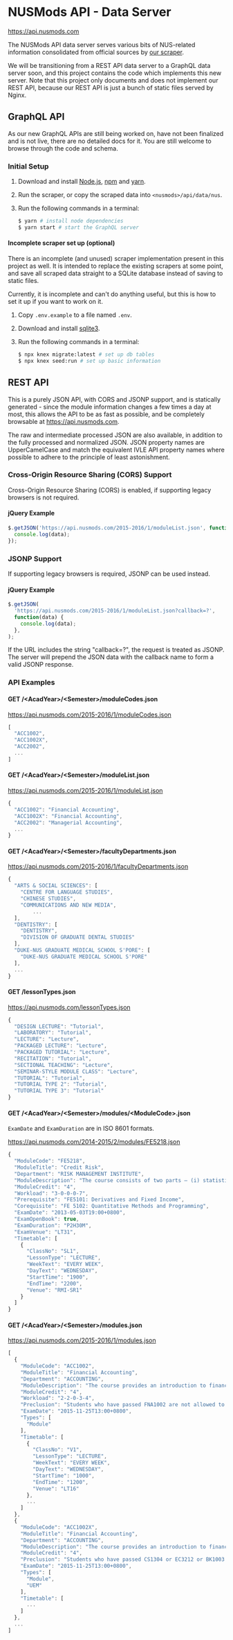 # NUSMods API - Data Server

https://api.nusmods.com

The NUSMods API data server serves various bits of NUS-related information
consolidated from official sources by [our
scraper](../../scrapers/nus).

We will be transitioning from a REST API data server to a GraphQL data server
soon, and this project contains the code which implements this new server. Note
that this project only documents and does not implement our REST API, because
our REST API is just a bunch of static files served by Nginx.

## GraphQL API

As our new GraphQL APIs are still being worked on, have not been finalized and
is not live, there are no detailed docs for it. You are still welcome to browse
through the code and schema.

### Initial Setup

1. Download and install [Node.js](https://nodejs.org), [npm](https://npmjs.org)
   and [yarn](https://yarnpkg.com/en/docs/install).
1. Run the scraper, or copy the scraped data into `<nusmods>/api/data/nus`.
1. Run the following commands in a terminal:

    ```bash
    $ yarn # install node dependencies
    $ yarn start # start the GraphQL server
    ```

#### Incomplete scraper set up (optional)

There is an incomplete (and unused) scraper implementation present in this
project as well. It is intended to replace the existing scrapers at some point,
and save all scraped data straight to a SQLite database instead of saving to
static files.

Currently, it is incomplete and can't do anything useful, but this is how to
set it up if you want to work on it.

1. Copy `.env.example` to a file named `.env`.

1. Download and install [sqlite3](https://www.sqlite.org/download.html).

1. Run the following commands in a terminal:
    ```bash
    $ npx knex migrate:latest # set up db tables
    $ npx knex seed:run # set up basic information
    ```

## REST API

This is a purely JSON API, with CORS and JSONP support, and is statically
generated - since the module information changes a few times a day at most,
this allows the API to be as fast as possible, and be completely browsable at
https://api.nusmods.com.

The raw and intermediate processed JSON are also available, in addition to the
fully processed and normalized JSON. JSON property names are UpperCamelCase and
match the equivalent IVLE API property names where possible to adhere to the
principle of least astonishment.

### Cross-Origin Resource Sharing (CORS) Support

Cross-Origin Resource Sharing (CORS) is enabled, if supporting legacy
browsers is not required.

#### jQuery Example

```js
$.getJSON('https://api.nusmods.com/2015-2016/1/moduleList.json', function(data) {
  console.log(data);
});
```

### JSONP Support

If supporting legacy browsers is required, JSONP can be used instead.

#### jQuery Example

```js
$.getJSON(
  'https://api.nusmods.com/2015-2016/1/moduleList.json?callback=?',
  function(data) {
    console.log(data);
  },
);
```

If the URL includes the string "callback=?", the request is treated as JSONP.
The server will prepend the JSON data with the callback name to form a valid
JSONP response.

### API Examples

#### GET /&lt;AcadYear&gt;/&lt;Semester&gt;/moduleCodes.json

https://api.nusmods.com/2015-2016/1/moduleCodes.json

```js
[
  "ACC1002",
  "ACC1002X",
  "ACC2002",
  ...
]
```

#### GET /&lt;AcadYear&gt;/&lt;Semester&gt;/moduleList.json

https://api.nusmods.com/2015-2016/1/moduleList.json

```js
{
  "ACC1002": "Financial Accounting",
  "ACC1002X": "Financial Accounting",
  "ACC2002": "Managerial Accounting",
  ...
}
```

#### GET /&lt;AcadYear&gt;/&lt;Semester&gt;/facultyDepartments.json

https://api.nusmods.com/2015-2016/1/facultyDepartments.json

```js
{
  "ARTS & SOCIAL SCIENCES": [
    "CENTRE FOR LANGUAGE STUDIES",
    "CHINESE STUDIES",
    "COMMUNICATIONS AND NEW MEDIA",
        ...
  ],
  "DENTISTRY": [
    "DENTISTRY",
    "DIVISION OF GRADUATE DENTAL STUDIES"
  ],
  "DUKE-NUS GRADUATE MEDICAL SCHOOL S'PORE": [
    "DUKE-NUS GRADUATE MEDICAL SCHOOL S'PORE"
  ],
  ...
}
```

#### GET /lessonTypes.json

https://api.nusmods.com/lessonTypes.json

```js
{
  "DESIGN LECTURE": "Tutorial",
  "LABORATORY": "Tutorial",
  "LECTURE": "Lecture",
  "PACKAGED LECTURE": "Lecture",
  "PACKAGED TUTORIAL": "Lecture",
  "RECITATION": "Tutorial",
  "SECTIONAL TEACHING": "Lecture",
  "SEMINAR-STYLE MODULE CLASS": "Lecture",
  "TUTORIAL": "Tutorial",
  "TUTORIAL TYPE 2": "Tutorial",
  "TUTORIAL TYPE 3": "Tutorial"
}
```

#### GET /&lt;AcadYear&gt;/&lt;Semester&gt;/modules/&lt;ModuleCode&gt;.json

`ExamDate` and `ExamDuration` are in ISO 8601 formats.

https://api.nusmods.com/2014-2015/2/modules/FE5218.json

```js
{
  "ModuleCode": "FE5218",
  "ModuleTitle": "Credit Risk",
  "Department": "RISK MANAGEMENT INSTITUTE",
  "ModuleDescription": "The course consists of two parts – (i) statistical credit rating models and (ii) credit derivatives. The first part would cover various statistical credit rating models including Altman’s Z-score, logistic regression, artificial neural network and intensity models. The second part will cover various models used to price credit derivative as well as tools used to manage credit risk. The topics covered would include real and risk neutral probability of default, RiskMetricsTM, CreditRisk+, default correlation, Copula, Basket default swap, CDOs etc.",
  "ModuleCredit": "4",
  "Workload": "3-0-0-0-7",
  "Prerequisite": "FE5101: Derivatives and Fixed Income",
  "Corequisite": "FE 5102: Quantitative Methods and Programming",
  "ExamDate": "2013-05-03T19:00+0800",
  "ExamOpenBook": true,
  "ExamDuration": "P2H30M",
  "ExamVenue": "LT31",
  "Timetable": [
    {
      "ClassNo": "SL1",
      "LessonType": "LECTURE",
      "WeekText": "EVERY WEEK",
      "DayText": "WEDNESDAY",
      "StartTime": "1900",
      "EndTime": "2200",
      "Venue": "RMI-SR1"
    }
  ]
}
```

#### GET /&lt;AcadYear&gt;/&lt;Semester&gt;/modules.json

https://api.nusmods.com/2015-2016/1/modules.json

```js
[
  {
    "ModuleCode": "ACC1002",
    "ModuleTitle": "Financial Accounting",
    "Department": "ACCOUNTING",
    "ModuleDescription": "The course provides an introduction to financial accounting. It examines accounting from an external user's perspective: an external user being an investor or a creditor. Such users would need to understand financial accounting in order to make investing or lending decisions. However, to attain a good understanding, it is also necessary to be familiar with how the information is derived. Therefore, students would learn how to prepare the reports or statements resulting from financial accounting and how to use them for decision-making.",
    "ModuleCredit": "4",
    "Workload": "2-2-0-3-4",
    "Preclusion": "Students who have passed FNA1002 are not allowed to take ACC1002.",
    "ExamDate": "2015-11-25T13:00+0800",
    "Types": [
      "Module"
    ],
    "Timetable": [
      {
        "ClassNo": "V1",
        "LessonType": "LECTURE",
        "WeekText": "EVERY WEEK",
        "DayText": "WEDNESDAY",
        "StartTime": "1000",
        "EndTime": "1200",
        "Venue": "LT16"
      },
      ...
    ]
  },
  {
    "ModuleCode": "ACC1002X",
    "ModuleTitle": "Financial Accounting",
    "Department": "ACCOUNTING",
    "ModuleDescription": "The course provides an introduction to financial accounting. It examines accounting from an external user's perspective: an external user being an investor or a creditor. Such users would need to understand financial accounting in order to make investing or lending decisions. However, to attain a good understanding, it is also necessary to be familiar with how the information are derived. Therefore, students would learn how to prepare the reports or statements resulting from financial accounting and how to use them for decision-making.",
    "ModuleCredit": "4",
    "Preclusion": "Students who have passed CS1304 or EC3212 or BK1003 or BZ1002 or BH1002 or BZ1002E or BH1002E or FNA1002E or FNA1002X are not allowed to take ACC1002X.",
    "ExamDate": "2015-11-25T13:00+0800",
    "Types": [
      "Module",
      "UEM"
    ],
    "Timetable": [
      ...
    ]
  },
  ...
]
```
